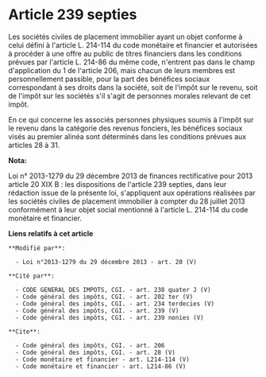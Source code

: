 # Article 239 septies

Les sociétés civiles de placement immobilier ayant un objet conforme à celui défini à l'article L. 214-114 du code monétaire
et financier et autorisées à procéder à une offre au public de titres financiers dans les conditions prévues par l'article L.
214-86 du même code, n'entrent pas dans le champ d'application du 1 de l'article 206, mais chacun de leurs membres est
personnellement passible, pour la part des bénéfices sociaux correspondant à ses droits dans la société, soit de l'impôt sur
le revenu, soit de l'impôt sur les sociétés s'il s'agit de personnes morales relevant de cet impôt. 

En ce qui concerne les associés personnes physiques soumis à l'impôt sur le revenu dans la catégorie des revenus fonciers,
les bénéfices sociaux visés au premier alinéa sont déterminés dans les conditions prévues aux articles 28 à 31.

**Nota:**

Loi n° 2013-1279 du 29 décembre 2013 de finances rectificative pour 2013 article 20 XIX B : les dispositions de l'article 239
septies, dans leur rédaction issue de la présente loi, s'appliquent aux opérations réalisées par les sociétés civiles de
placement immobilier à compter du 28 juillet 2013 conformément à leur objet social mentionné à l'article L. 214-114 du code
monétaire et financier.

**Liens relatifs à cet article**

	**Modifié par**:

	  - Loi n°2013-1279 du 29 décembre 2013 - art. 20 (V)

	**Cité par**:

	  - CODE GENERAL DES IMPOTS, CGI. - art. 238 quater J (V)
	  - Code général des impôts, CGI. - art. 202 ter (V)
	  - Code général des impôts, CGI. - art. 234 terdecies (V)
	  - Code général des impôts, CGI. - art. 239 (V)
	  - Code général des impôts, CGI. - art. 239 nonies (V)

	**Cite**:

	  - Code général des impôts, CGI. - art. 206
	  - Code général des impôts, CGI. - art. 28 (V)
	  - Code monétaire et financier - art. L214-114 (V)
	  - Code monétaire et financier - art. L214-86 (V)
